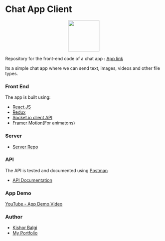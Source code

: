 
# Chat App Client

<p align="center">
  <img src="https://i.ibb.co/jLT6LbD/Chat-Icon-PNG.png" width="100" height="100" align="center">
<p>
    
Repository for the front-end code of a chat app : [App link](www.google.com)

Its a simple chat app where we can send text, images, videos and other file types.
### Front End
The app is built using:
 - [React.JS](https://reactjs.org/)
 - [Redux](https://redux.js.org/)
 - [Socket.io client API](https://socket.io/docs/v4/client-api/)
 - [Framer Motion](https://www.framer.com/motion/)(For animatons)
### Server
 - [Server Repo](https://github.com/KishorBalgi/chat-server)
### API
The API is tested and documented using [Postman](https://www.postman.com/)
 - [API Documentation](https://documenter.getpostman.com/view/18487080/UyxjHSHK)
### App Demo
 [YouTube - App Demo Video](https://youtu.be/egu07pDQkfQ)
### Author
- [Kishor Balgi](https://github.com/KishorBalgi)
- [My Portfolio](https://kishorbalgi.netlify.app/)
